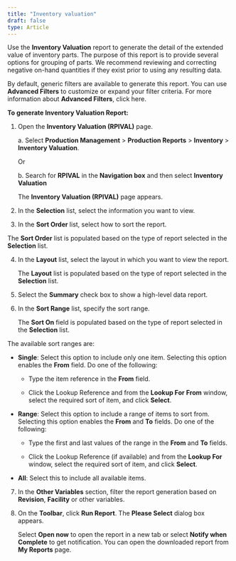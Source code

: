 ```yaml
---
title: "Inventory valuation"
draft: false
type: Article
---
```


Use the **Inventory Valuation** report to generate the detail of the extended value of inventory parts. The purpose of this report is to provide several options for grouping of parts. We recommend reviewing and correcting negative on-hand quantities if they exist prior to using any resulting data.

By default, generic filters are available to generate this report. You can use **Advanced Filters** to customize or expand your filter criteria. For more information about **Advanced Filters**, click here.

**To generate Inventory Valuation Report:**

1. Open the **Inventory Valuation (RPIVAL)** page.

    a. Select **Production Management** > **Production Reports** > **Inventory** > **Inventory Valuation**.

    Or

    b. Search for **RPIVAL** in the **Navigation box** and then select **Inventory Valuation**

    The **Inventory Valuation (RPIVAL)** page appears.

2. In the **Selection** list, select the information you want to view.

3. In the **Sort Order** list, select how to sort the report.

The **Sort Order** list is populated based on the type of report selected in the **Selection** list.

4. In the **Layout** list, select the layout in which you want to view the report.

    The **Layout** list is populated based on the type of report selected in the **Selection** list.

5. Select the **Summary** check box to show a high-level data report.

6. In the **Sort Range** list, specify the sort range.

    The **Sort On** field is populated based on the type of report selected in the **Selection** list.

The available sort ranges are:

- **Single**: Select this option to include only one item. Selecting this option enables the **From** field. Do one of the following:

    - Type the item reference in the **From** field.

    - Click the Lookup Reference and from the **Lookup For** **From** window, select the required sort of item, and click **Select**.

- **Range**: Select this option to include a range of items to sort from. Selecting this option enables the **From** and **To** fields. Do one of the following:

    - Type the first and last values of the range in the **From** and **To** fields.

    - Click the Lookup Reference (if available) and from the **Lookup For** window, select the required sort of item, and click **Select**.

- **All**: Select this to include all available items.

7. In the **Other Variables** section, filter the report generation based on **Revision**, **Facility** or other variables.

8. On the **Toolbar**, click **Run Report**. The **Please Select** dialog box appears.

    Select **Open now** to open the report in a new tab or select **Notify when Complete** to get notification. You can open the downloaded report from **My Reports** page.

​